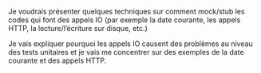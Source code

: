 Je voudrais présenter quelques techniques sur comment mock/stub les codes qui font des appels IO (par exemple la date courante, les appels HTTP, la lecture/l’écriture sur disque, etc.)

Je vais expliquer pourquoi les appels IO causent des problèmes au niveau des tests unitaires et je vais me concentrer sur des exemples de la date courante et des appels HTTP.
